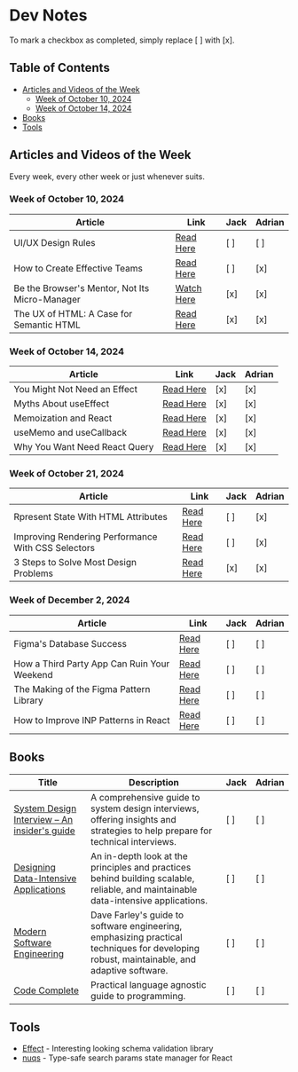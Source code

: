 # Dev Notes

To mark a checkbox as completed, simply replace [ ] with [x].

## Table of Contents

- [Articles and Videos of the Week](#articles-and-videos-of-the-week)
  - [Week of October 10, 2024](#week-of-october-10-2024)
  - [Week of October 14, 2024](#week-of-october-14-2024)
- [Books](#books)
- [Tools](#tools)

## Articles and Videos of the Week

Every week, every other week or just whenever suits.

### Week of October 10, 2024

| Article                                        | Link                                                                                  | Jack | Adrian |
| ---------------------------------------------- | ------------------------------------------------------------------------------------- | ---- | ------ |
| UI/UX Design Rules                             | [Read Here](https://www.anthonyhobday.com/sideprojects/saferules/)                    | [ ]  | [ ]    |
| How to Create Effective Teams                  | [Read Here](https://addyosmani.com/blog/effective-teams/?ck_subscriber_id=1646293088) | [ ]  | [x]    |
| Be the Browser's Mentor, Not Its Micro-Manager | [Watch Here](https://www.youtube.com/watch?v=5uhIiI9Ld5M)                             | [x]  | [x]    |
| The UX of HTML: A Case for Semantic HTML       | [Read Here](https://www.htmhell.dev/adventcalendar/2023/1/)                           | [x]  | [x]    |

### Week of October 14, 2024

| Article                       | Link                                                              | Jack | Adrian |
| ----------------------------- | ----------------------------------------------------------------- | ---- | ------ |
| You Might Not Need an Effect  | [Read Here](https://react.dev/learn/you-might-not-need-an-effect) | [x]  | [x]    |
| Myths About useEffect         | [Read Here](https://www.epicreact.dev/myths-about-useeffect)      | [x]  | [x]    |
| Memoization and React         | [Read Here](https://www.epicreact.dev/memoization-and-react)      | [x]  | [x]    |
| useMemo and useCallback       | [Read Here](https://kentcdodds.com/blog/usememo-and-usecallback)  | [x]  | [x]    |
| Why You Want Need React Query | [Read Here](https://tkdodo.eu/blog/why-you-want-react-query)      | [x]  | [x]    |

### Week of October 21, 2024

| Article                                            | Link                                                                                                          | Jack | Adrian |
| -------------------------------------------------- | ------------------------------------------------------------------------------------------------------------- | ---- | ------ |
| Rpresent State With HTML Attributes                | [Read Here](https://www.aleksandrhovhannisyan.com/blog/represent-state-with-html-attributes-not-class-names/) | [ ]  | [x]    |
| Improving Rendering Performance With CSS Selectors | [Read Here](https://nolanlawson.com/2024/09/18/improving-rendering-performance-with-css-content-visibility/)  | [ ]  | [x]    |
| 3 Steps to Solve Most Design Problems              | [Read Here](https://khalilstemmler.com/letters/3-steps-to-solve-most-design-problems/)                        | [x]  | [x]    |

### Week of December 2, 2024

| Article                                            | Link                                                                                                          | Jack | Adrian |
| -------------------------------------------------- | ------------------------------------------------------------------------------------------------------------- | ---- | ------ |
| Figma's Database Success                | [Read Here](https://www.figma.com/blog/how-figmas-databases-team-lived-to-tell-the-scale/) | [ ]  | [ ]    |
| How a Third Party App Can Ruin Your Weekend | [Read Here](https://zaidesanton.substack.com/p/how-a-3rd-party-api-can-ruin-you?r=2bjtip)  | [ ]  | [ ]    |
| The Making of the Figma Pattern Library              | [Read Here](https://www.figma.com/blog/figma-pattern-library/)                        | [ ]  | [ ]    |
| How to Improve INP Patterns in React              | [Read Here](https://kurtextrem.de/posts/improve-inp)                        | [ ]  | [ ]    |






## Books

| Title                                                                                                                                   | Description                                                                                                                               | Jack | Adrian |
| --------------------------------------------------------------------------------------------------------------------------------------- | ----------------------------------------------------------------------------------------------------------------------------------------- | ---- | ------ |
| [System Design Interview – An insider's guide](https://www.goodreads.com/book/show/54109255-system-design-interview-an-insider-s-guide) | A comprehensive guide to system design interviews, offering insights and strategies to help prepare for technical interviews.             | [ ]  | [ ]    |
| [Designing Data-Intensive Applications](https://www.goodreads.com/book/show/23463279-designing-data-intensive-applications)             | An in-depth look at the principles and practices behind building scalable, reliable, and maintainable data-intensive applications.        | [ ]  | [ ]    |
| [Modern Software Engineering](https://www.goodreads.com/book/show/59072155-modern-software-engineering)                                 | Dave Farley's guide to software engineering, emphasizing practical techniques for developing robust, maintainable, and adaptive software. | [ ]  | [ ]    |
| [Code Complete](https://tinyurl.com/2es5asfx)                                                                                           | Practical language agnostic guide to programming.                                                                                         | [ ]  | [ ]    |

## Tools

- [Effect](https://effect.website/) - Interesting looking schema validation library
- [nuqs](https://nuqs.47ng.com/) - Type-safe search params state manager for React
